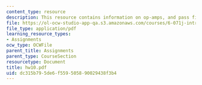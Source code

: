 ```yaml
---
content_type: resource
description: This resource contains information on op-amps, and pass filters.
file: https://ol-ocw-studio-app-qa.s3.amazonaws.com/courses/6-071j-introduction-to-electronics-signals-and-measurement-spring-2006/dc315b795de6f559505890029438f3b4_hw10.pdf
file_type: application/pdf
learning_resource_types:
- Assignments
ocw_type: OCWFile
parent_title: Assignments
parent_type: CourseSection
resourcetype: Document
title: hw10.pdf
uid: dc315b79-5de6-f559-5058-90029438f3b4
---
```

